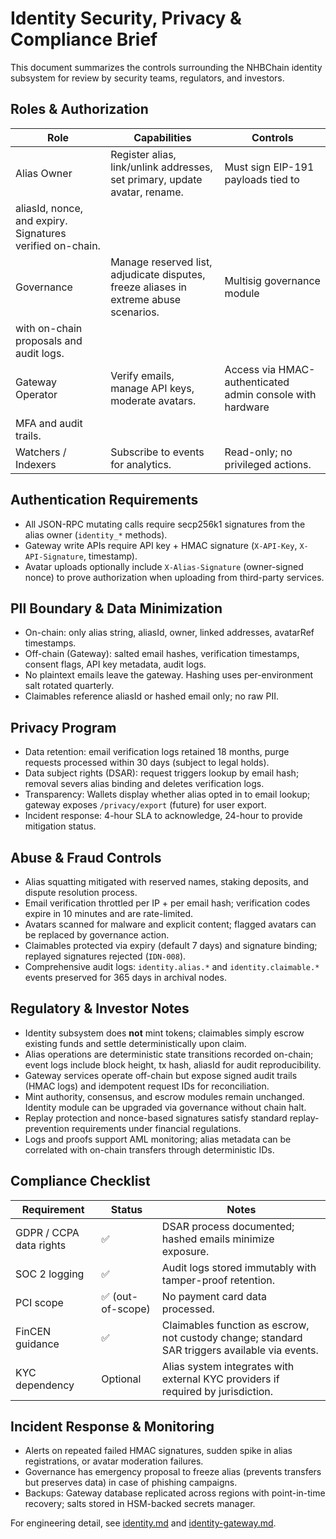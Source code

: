 # Identity Security, Privacy & Compliance Brief

This document summarizes the controls surrounding the NHBChain identity subsystem for review by security teams, regulators, and
investors.

## Roles & Authorization

| Role | Capabilities | Controls |
| --- | --- | --- |
| Alias Owner | Register alias, link/unlink addresses, set primary, update avatar, rename. | Must sign EIP-191 payloads tied to
  aliasId, nonce, and expiry. Signatures verified on-chain. |
| Governance | Manage reserved list, adjudicate disputes, freeze aliases in extreme abuse scenarios. | Multisig governance module
  with on-chain proposals and audit logs. |
| Gateway Operator | Verify emails, manage API keys, moderate avatars. | Access via HMAC-authenticated admin console with hardware
  MFA and audit trails. |
| Watchers / Indexers | Subscribe to events for analytics. | Read-only; no privileged actions. |

## Authentication Requirements

* All JSON-RPC mutating calls require secp256k1 signatures from the alias owner (`identity_*` methods).
* Gateway write APIs require API key + HMAC signature (`X-API-Key`, `X-API-Signature`, timestamp).
* Avatar uploads optionally include `X-Alias-Signature` (owner-signed nonce) to prove authorization when uploading from third-party
  services.

## PII Boundary & Data Minimization

* On-chain: only alias string, aliasId, owner, linked addresses, avatarRef timestamps.
* Off-chain (Gateway): salted email hashes, verification timestamps, consent flags, API key metadata, audit logs.
* No plaintext emails leave the gateway. Hashing uses per-environment salt rotated quarterly.
* Claimables reference aliasId or hashed email only; no raw PII.

## Privacy Program

* Data retention: email verification logs retained 18 months, purge requests processed within 30 days (subject to legal holds).
* Data subject rights (DSAR): request triggers lookup by email hash; removal severs alias binding and deletes verification logs.
* Transparency: Wallets display whether alias opted in to email lookup; gateway exposes `/privacy/export` (future) for user export.
* Incident response: 4-hour SLA to acknowledge, 24-hour to provide mitigation status.

## Abuse & Fraud Controls

* Alias squatting mitigated with reserved names, staking deposits, and dispute resolution process.
* Email verification throttled per IP + per email hash; verification codes expire in 10 minutes and are rate-limited.
* Avatars scanned for malware and explicit content; flagged avatars can be replaced by governance action.
* Claimables protected via expiry (default 7 days) and signature binding; replayed signatures rejected (`IDN-008`).
* Comprehensive audit logs: `identity.alias.*` and `identity.claimable.*` events preserved for 365 days in archival nodes.

## Regulatory & Investor Notes

* Identity subsystem does **not** mint tokens; claimables simply escrow existing funds and settle deterministically upon claim.
* Alias operations are deterministic state transitions recorded on-chain; event logs include block height, tx hash, aliasId for
  audit reproducibility.
* Gateway services operate off-chain but expose signed audit trails (HMAC logs) and idempotent request IDs for reconciliation.
* Mint authority, consensus, and escrow modules remain unchanged. Identity module can be upgraded via governance without chain
  halt.
* Replay protection and nonce-based signatures satisfy standard replay-prevention requirements under financial regulations.
* Logs and proofs support AML monitoring; alias metadata can be correlated with on-chain transfers through deterministic IDs.

## Compliance Checklist

| Requirement | Status | Notes |
| --- | --- | --- |
| GDPR / CCPA data rights | ✅ | DSAR process documented; hashed emails minimize exposure. |
| SOC 2 logging | ✅ | Audit logs stored immutably with tamper-proof retention. |
| PCI scope | ✅ (out-of-scope) | No payment card data processed. |
| FinCEN guidance | ✅ | Claimables function as escrow, not custody change; standard SAR triggers available via events. |
| KYC dependency | Optional | Alias system integrates with external KYC providers if required by jurisdiction. |

## Incident Response & Monitoring

* Alerts on repeated failed HMAC signatures, sudden spike in alias registrations, or avatar moderation failures.
* Governance has emergency proposal to freeze alias (prevents transfers but preserves data) in case of phishing campaigns.
* Backups: Gateway database replicated across regions with point-in-time recovery; salts stored in HSM-backed secrets manager.

For engineering detail, see [identity.md](./identity.md) and [identity-gateway.md](./identity-gateway.md).
